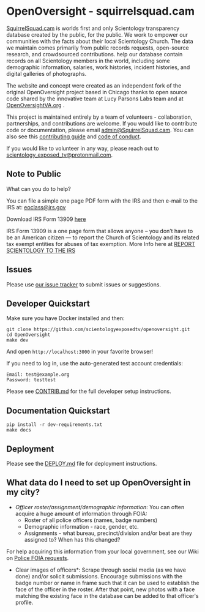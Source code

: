 # OpenOversight - squirrelsquad.cam

[SquirrelSquad.cam](https://SquirrelSquad.cam/find) is worlds first and only Scientology transparency database created by the public, for the public. We work to empower our communities with the facts about their local Scientology Church. 
The data we maintain comes primarily from public records requests, open-source research, and crowdsourced contributions. 
help our database contain records on all Scientology members in the world, including some demographic information, salaries, work histories, incident histories, and digital galleries of photographs.

The website and concept were created as an independent fork of the original OpenOversight project based in Chicago thanks to open source code shared by the innovative team at Lucy Parsons Labs team and at [OpenOversightVA.org](https://OpenOversightVA.org) .

This project is maintained entirely by a team of volunteers - collaboration, partnerships, and contributions are welcome. If you would like to contribute code or documentation, please email [admin@SquirrelSquad.cam](mailto:admin@SquirrelSquad.cam). You can also see this [contributing guide](/CONTRIB.md) and [code of conduct](/CODE_OF_CONDUCT.md). 

If you would like to volunteer in any way, please reach out to [scientology_exposed_tv@protonmail.com](mailto:scientology_exposed_tv@protonmail.com).

## Note to Public

What can you do to help?

You can file a simple one page PDF form with the IRS and then e-mail to the IRS at:  [eoclass@irs.gov](mailto:eoclass@irs.gov)

Download IRS Form 13909 [here](http://www.irs.gov/pub/irs-pdf/f13909.pdf)

IRS Form 13909 is a one page form that allows anyone – you don’t have to be an American citizen — to report the Church of Scientology and its related tax exempt entities for abuses of tax exemption.
 More Info here at [REPORT SCIENTOLOGY TO THE IRS](https://scientologymoneyproject.com/2015/04/14/how-to-simply-and-effectively-report-the-church-of-scientology-to-the-irs/)
## Issues

Please use [our issue tracker](https://github.com/scientologyexposedtv/openoversight/issues/new) to submit issues or suggestions. 

## Developer Quickstart

Make sure you have Docker installed and then:

```
git clone https://github.com/scientologyexposedtv/openoversight.git
cd OpenOversight
make dev
```

And open `http://localhost:3000` in your favorite browser!

If you need to log in, use the auto-generated test account
credentials:

```
Email: test@example.org
Password: testtest
```

Please see [CONTRIB.md](/CONTRIB.md) for the full developer setup instructions.

## Documentation Quickstart

```
pip install -r dev-requirements.txt
make docs
```

## Deployment

Please see the [DEPLOY.md](/DEPLOY.md) file for deployment instructions.

## What data do I need to set up OpenOversight in my city?

* *Officer roster/assignment/demographic information*: You can often acquire a huge amount of information through FOIA:
  * Roster of all police officers (names, badge numbers)
  * Demographic information - race, gender, etc.
  * Assignments - what bureau, precinct/division and/or beat are they assigned to? When has this changed?


For help acquiring this information from your local government, see our Wiki on [Police FOIA requests](https://github.com/scientologyexposedtv/openoversight/wiki/Police-FOIA-Requests-(Volunteer-Guide)).
* Clear images of officers*: Scrape through social media (as we have done) and/or solicit submissions. Encourage submissions with the badge number or name in frame such that it can be used to establish the face of the officer in the roster. After that point, new photos with a face matching the existing face in the database can be added to that officer's profile.

